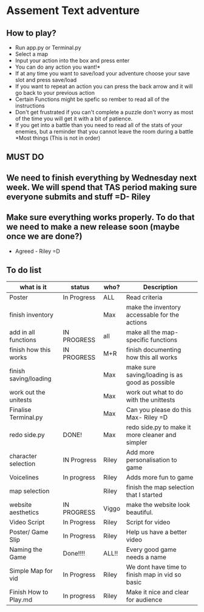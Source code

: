 # Assement Text adventure

## How to play?

- Run app.py or Terminal.py
- Select a map
- Input your action into the box and press enter
- You can do any action you want!*
- If at any time you want to save/load your adventure choose your save slot and press save/load
- If you want to repeat an action you can press the back arrow and it will go back to your previous action
- Certain Functions might be spefic so rember to read all of the instructions
- Don't get frustrated if you can't complete a puzzle don't worry as most of the time you will get it with a bit of patience.
- If you get into a battle than you need to read all of the stats of your enemies, but a reminder that you cannot leave the room during a battle
*Most things
(This is not in order)

## MUST DO
  ## We need to finish everything by Wednesday next week. We will spend that TAS period making sure everyone submits and stuff =D- Riley
  ## Make sure everything works properly. To do that we need to make a new release soon (maybe once we are done?)
- Agreed - Riley =D

## To do list

| what is it            | status      | who?   | Description                                      |
| --------------------- | ----------- | ------ |------------------------------------------------- |
|Poster                 | In Progress | ALL    | Read criteria                                    |
| finish inventory      |             | Max    | make the inventory accessable for the actions    |
| add in all functions  | IN PROGRESS | all    | make all the map-specific functions              |
| finish how this works | IN PROGRESS | M+R    | finish documenting how this all works            |
| finish saving/loading |             | Max    | make sure saving/loading is as good as possible  |
| work out the unitests |             | Max    | work out what to do with the unittests           |
|Finalise Terminal.py   |             | Max    | Can you please do this Max- Riley =D             |
| redo side.py          | DONE!       | Max    | redo side.py to make it more cleaner and simpler |
|character selection    | IN Progress | Riley  | Add more personalisation to game                 |
|Voicelines             | In progress | Riley  | Adds more fun to game                            |
| map selection         |             | Riley  | finish the map selection that I started          |
| website aesthetics    | IN PROGRESS | Viggo  | make the website look beautiful.                 |
| Video Script          | In Progress | Riley  | Script for video                                 |
| Poster/ Game Slip     | In Progress | Riley  | Help us have a better video                      | 
| Naming the Game       | Done!!!!    | ALL!!  | Every good game needs a name                     |
|Simple Map for vid     | In Progress | Riley  | We dont have time to finish map in vid so basic  |
|Finish How to Play.md  | In progress | Riley  | Make it nice and clear for audience              |
